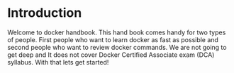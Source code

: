 # Introduction

Welcome to docker handbook. This hand book comes handy for two types of people. First people who want to learn docker as fast as possible and second people who want to review docker commands. We are not going to get deep and  It does not cover Docker Certified Associate exam \(DCA\) syllabus.  With that lets get started!

